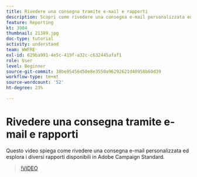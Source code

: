 ```yaml
---
title: Rivedere una consegna tramite e-mail e rapporti
description: Scopri come rivedere una consegna e-mail personalizzata ed esaminare diversi rapporti disponibili in Adobe Campaign Standard.
feature: Reporting
kt: 3904
thumbnail: 21389.jpg
doc-type: tutorial
activity: understand
team: WWFRE
exl-id: 629ba991-4e5c-419f-a32c-c632445afaf1
role: User
level: Beginner
source-git-commit: 38be95456d50e8e3550a96292621d40958b60d39
workflow-type: tm+mt
source-wordcount: '52'
ht-degree: 23%

---
```


# Rivedere una consegna tramite e-mail e rapporti

Questo video spiega come rivedere una consegna e-mail personalizzata ed esplora i diversi rapporti disponibili in Adobe Campaign Standard.

>[!VIDEO](https://video.tv.adobe.com/v/21389?quality=12)

